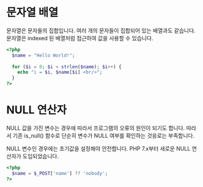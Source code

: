 # 문자열 배열

문자열은 문자들의 집합입니다. 여러 개의 문자들이 집합되어 있는 배열과도 같습니다.
문자열은 indexed 된 배열처럼 접근하여 값을 사용할 수 있습니다.

```php
<?php
  $name = "Hello World!";
  
  for ($i = 0; $i < strlen($name); $i++) {
    echo "i = $i, $name[$i] <br/>";
  }
?>
```

# NULL 연산자

NULL 값을 가진 변수는 경우에 따라서 프로그램의 오류의 원인이 되기도 합니다.
따라서 기존 is_null() 함수로 단순히 변수가 NULL 여부를 확인하는 것응로는 부족합니다.

NULL 변수인 경우에는 초기값을 설정해야 안전합니다. PHP 7.x부터 새로운 NULL 연산자가 도입되었습니다.

```php
<?php
  $name = $_POST['name'] ?? 'nobody';
?>
```
